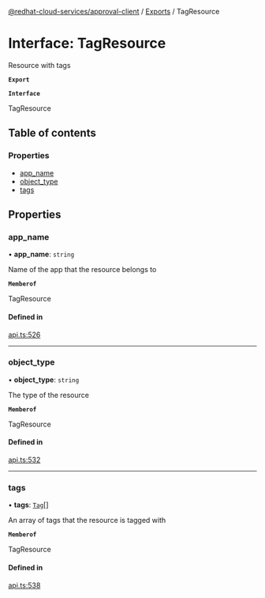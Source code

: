 [@redhat-cloud-services/approval-client](../README.md) / [Exports](../modules.md) / TagResource

# Interface: TagResource

Resource with tags

**`Export`**

**`Interface`**

TagResource

## Table of contents

### Properties

- [app\_name](TagResource.md#app_name)
- [object\_type](TagResource.md#object_type)
- [tags](TagResource.md#tags)

## Properties

### app\_name

• **app\_name**: `string`

Name of the app that the resource belongs to

**`Memberof`**

TagResource

#### Defined in

[api.ts:526](https://github.com/RedHatInsights/javascript-clients/blob/master/packages/approval/api.ts#L526)

___

### object\_type

• **object\_type**: `string`

The type of the resource

**`Memberof`**

TagResource

#### Defined in

[api.ts:532](https://github.com/RedHatInsights/javascript-clients/blob/master/packages/approval/api.ts#L532)

___

### tags

• **tags**: [`Tag`](Tag.md)[]

An array of tags that the resource is tagged with

**`Memberof`**

TagResource

#### Defined in

[api.ts:538](https://github.com/RedHatInsights/javascript-clients/blob/master/packages/approval/api.ts#L538)
